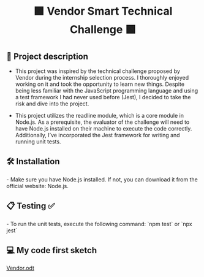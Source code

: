 <h1 align="center"> 🟩 Vendor Smart Technical Challenge 🟩 </h1>

<h2> 📝 Project description </h2>

- This project was inspired by the technical challenge proposed by Vendor during the internship selection process. I thoroughly enjoyed working on it and took the opportunity to learn new things. Despite being less familiar with the JavaScript programming language and using a test framework I had never used before (Jest), I decided to take the risk and dive into the project. 

- This project utilizes the readline module, which is a core module in Node.js. As a prerequisite, the evaluator of the challenge will need to have Node.js installed on their machine to execute the code correctly. Additionally, I’ve incorporated the Jest framework for writing and running unit tests.

<h2> 🛠️ Installation </h2>
- Make sure you have Node.js installed. If not, you can download it from the official website: Node.js.

<h2> 📋 Testing ✅ </h2>
- To run the unit tests, execute the following command:
`npm test`
or
`npx jest`

<h2> 💻 My code first sketch </h2>

[Vendor.odt](https://github.com/user-attachments/files/16072564/Vendor.odt)


